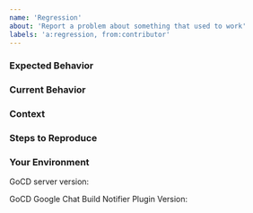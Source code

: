 ```yaml
---
name: 'Regression'
about: 'Report a problem about something that used to work'
labels: 'a:regression, from:contributor'
---
```


<!--- 
Please use our bug report template to report problems with something that has never worked.  
Regressions reports are greatly appreciated during our alpha, beta, RC phase and before a final release.
-->

<!--- Provide a brief summary of the issue in the title above -->

### Expected Behavior
<!--- Tell us what should happen -->

### Current Behavior
<!--- Tell us what happens instead of the expected behavior -->

### Context
<!--- Which version did this stop working with? Which version do you know it works? -->
<!--- How has this issue affected you? What are you trying to accomplish? -->
<!--- Providing context helps us come up with a solution that is most useful in the real world -->

### Steps to Reproduce 
<!--- Please give a detailed set of instructions. -->
<!--- Provide plugin logs if possible, in a github gist. -->
<!--- Be mindful about sensitive information (pipeline information etc) in the log. --> 
<!--- Remove any sensitive information before posting here -->

### Your Environment
<!--- Include as many relevant details about the environment you experienced the bug in -->
<!--- Version details need to be filled too -->

GoCD server version:

GoCD Google Chat Build Notifier Plugin Version:
